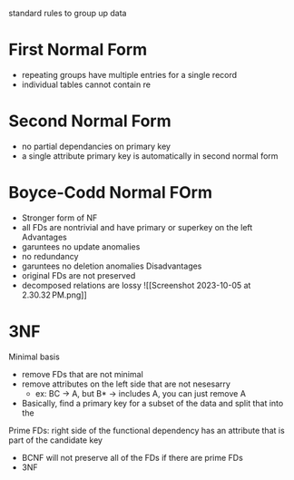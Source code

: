 standard rules to group up data

# First Normal Form
- repeating groups have multiple entries for a single record
- individual tables cannot contain re

# Second Normal Form
- no partial dependancies on primary key
- a single attribute primary key is automatically in second normal form

# Boyce-Codd Normal FOrm
- Stronger form of NF
- all FDs are nontrivial and have primary or superkey on the left
Advantages
- garuntees no update anomalies
- no redundancy
- garuntees no deletion anomalies
Disadvantages
- original FDs are not preserved
- decomposed relations are lossy
![[Screenshot 2023-10-05 at 2.30.32 PM.png]]


# 3NF
Minimal basis
- remove FDs that are not minimal
- remove attributes on the left side that are not nesesarry
	- ex: BC -> A, but B* -> includes A, you can just remove A
- Basically, find a primary key for a subset of the data and split that into the

Prime FDs: right side of the functional dependency has an attribute that is part of the candidate key
- BCNF will not preserve all of the FDs if there are prime FDs
- 3NF 

